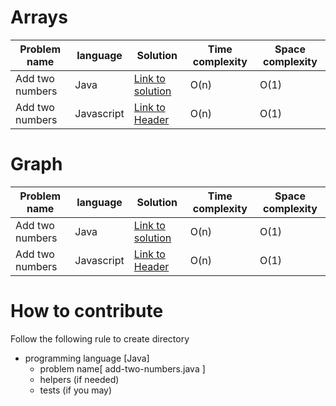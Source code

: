 

# Arrays

| Problem name  | language      | Solution      | Time complexity |Space complexity |
| ------------- | ------------- | ------------- |------------- |------------- |
| Add two numbers  | Java  | [Link to solution](#the-header) | O(n) | O(1)
| Add two numbers  | Javascript  | [Link to Header](#the-solution) | O(n) | O(1)

# Graph

| Problem name  | language      | Solution      | Time complexity |Space complexity |
| ------------- | ------------- | ------------- |------------- |------------- |
| Add two numbers  | Java  | [Link to solution](#the-header) | O(n) | O(1)
| Add two numbers  | Javascript  | [Link to Header](#the-solution) | O(n) | O(1)


# How to contribute
Follow the following rule to create directory 


- programming language [Java]
  - problem name[ add-two-numbers.java ]
  - helpers (if needed)
  - tests (if you may)